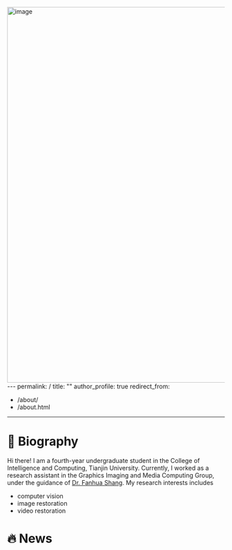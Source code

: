 <img width="1009" height="870" alt="image" src="https://github.com/user-attachments/assets/049f5ea2-b0bb-4c5f-acfc-ad6bf8eb68c8" />---
permalink: /
title: ""
author_profile: true
redirect_from: 
  - /about/
  - /about.html
---
# 👀 Biography

Hi there! I am a fourth-year undergraduate student in the College of Intelligence and Computing, Tianjin University.  Currently, I worked as a research assistant in the Graphics Imaging and Media Computing Group, under the guidance of  [Dr. Fanhua Shang](https://sites.google.com/site/fanhua217/home).
My research interests includes
 * computer vision
 * image restoration
 * video restoration

# 🔥 News

